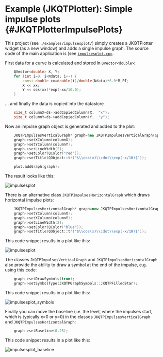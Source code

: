 # Example (JKQTPlotter): Simple impulse plots                                      {#JKQTPlotterImpulsePlots}


This project (see `./examples/impulsesplot/`) simply creates a JKQTPlotter widget (as a new window) and adds a single impulse graph. 
The source code of the main application is (see [`impulsesplot.cpp`](https://github.com/jkriege2/JKQtPlotter/tree/master/examples/impulsesplot/impulsesplot.cpp).



First data for a curve is calculated and stored in `QVector<double>`: 
```.cpp
    QVector<double> X, Y;
    for (int i=0; i<Ndata; i++) {
        const double xx=double(i)/double(Ndata)*6.0*M_PI;
        X << xx;
        Y << cos(xx)*exp(-xx/10.0);
    }
```

... and finally the data is copied into the datastore
```.cpp
    size_t columnX=ds->addCopiedColumn(X,  "x");
    size_t columnY=ds->addCopiedColumn(Y,  "y");
```
	
Now an impulse graph object is generated and added to the plot:
```.cpp
    JKQTPImpulsesVerticalGraph* graph=new JKQTPImpulsesVerticalGraph(&plot);
    graph->setXColumn(columnX);
    graph->setYColumn(columnY);
	graph->setLineWidth(2);
	graph->setColor(QColor("red"));
    graph->setTitle(QObject::tr("$\\cos(x)\\cdot\\exp(-x/10)$"));

    plot.addGraph(graph);
```

The result looks like this:

![impulsesplot](https://raw.githubusercontent.com/jkriege2/JKQtPlotter/master/screenshots/impulsesplot.png)

There is an alternative class `JKQTPImpulsesHorizontalGraph` which draws horizontal impulse plots:
```.cpp
    JKQTPImpulsesHorizontalGraph* graph=new JKQTPImpulsesHorizontalGraph(&plot);
    graph->setYColumn(columnX);
    graph->setXColumn(columnY);
    graph->setLineWidth(2);
    graph->setColor(QColor("blue"));
    graph->setTitle(QObject::tr("$\\cos(x)\\cdot\\exp(-x/10)$"));
```

This code snippet results in a plot like this:

![impulsesplot](https://raw.githubusercontent.com/jkriege2/JKQtPlotter/master/screenshots/impulsesplot_horizontal.png)

The classes `JKQTPImpulsesVerticalGraph` and `JKQTPImpulsesHorizontalGraph` also provide the ability to draw a symbol at the end of the impulse, e.g. using this code:

```.cpp
    graph->setDrawSymbols(true);
    graph->setSymbolType(JKQTPGraphSymbols::JKQTPFilledStar);
```

This code snippet results in a plot like this:

![impulsesplot_symbols](https://raw.githubusercontent.com/jkriege2/JKQtPlotter/master/screenshots/impulsesplot_symbols.png)

Finally you can move the baseline (i.e. the level, where the impulses start, which is typically x=0 or y=0) in the classes `JKQTPImpulsesVerticalGraph` and `JKQTPImpulsesHorizontalGraph`:

```.cpp
    graph->setBaseline(0.25);
```

This code snippet results in a plot like this:

![impulsesplot_baseline](https://raw.githubusercontent.com/jkriege2/JKQtPlotter/master/screenshots/impulsesplot_baseline.png)


